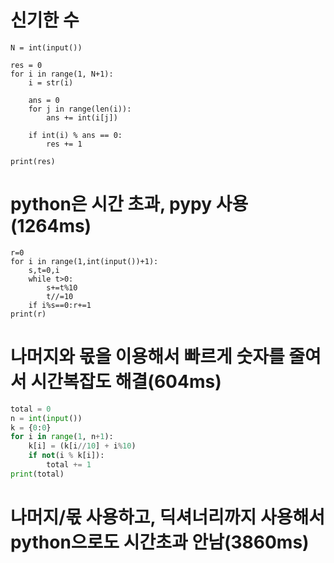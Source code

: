 # 신기한 수

```pypy
N = int(input())

res = 0
for i in range(1, N+1):
    i = str(i)

    ans = 0
    for j in range(len(i)):
        ans += int(i[j])

    if int(i) % ans == 0:
        res += 1

print(res)

```

# python은 시간 초과, pypy 사용(1264ms)

```pypy
r=0
for i in range(1,int(input())+1):
    s,t=0,i
    while t>0:
        s+=t%10
        t//=10
    if i%s==0:r+=1
print(r)
```

# 나머지와 몫을 이용해서 빠르게 숫자를 줄여서 시간복잡도 해결(604ms)

```python
total = 0
n = int(input())
k = {0:0}
for i in range(1, n+1):
    k[i] = (k[i//10] + i%10)
    if not(i % k[i]):
        total += 1
print(total)
```

# 나머지/몫 사용하고, 딕셔너리까지 사용해서 python으로도 시간초과 안남(3860ms)
